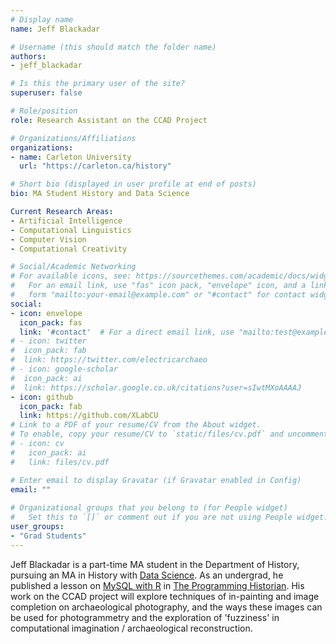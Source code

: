 ```yaml
---
# Display name
name: Jeff Blackadar

# Username (this should match the folder name)
authors:
- jeff_blackadar

# Is this the primary user of the site?
superuser: false

# Role/position
role: Research Assistant on the CCAD Project

# Organizations/Affiliations
organizations:
- name: Carleton University
  url: "https://carleton.ca/history"

# Short bio (displayed in user profile at end of posts)
bio: MA Student History and Data Science

Current Research Areas:
- Artificial Intelligence
- Computational Linguistics
- Computer Vision
- Computational Creativity

# Social/Academic Networking
# For available icons, see: https://sourcethemes.com/academic/docs/widgets/#icons
#   For an email link, use "fas" icon pack, "envelope" icon, and a link in the
#   form "mailto:your-email@example.com" or "#contact" for contact widget.
social:
- icon: envelope
  icon_pack: fas
  link: '#contact'  # For a direct email link, use "mailto:test@example.org".
# - icon: twitter
#  icon_pack: fab
#  link: https://twitter.com/electricarchaeo
# - icon: google-scholar
#  icon_pack: ai
#  link: https://scholar.google.co.uk/citations?user=sIwtMXoAAAAJ
- icon: github
  icon_pack: fab
  link: https://github.com/XLabCU
# Link to a PDF of your resume/CV from the About widget.
# To enable, copy your resume/CV to `static/files/cv.pdf` and uncomment the lines below.  
# - icon: cv
#   icon_pack: ai
#   link: files/cv.pdf

# Enter email to display Gravatar (if Gravatar enabled in Config)
email: ""
  
# Organizational groups that you belong to (for People widget)
#   Set this to `[]` or comment out if you are not using People widget.  
user_groups:
- "Grad Students"
---
```


Jeff Blackadar is a part-time MA student in the Department of History, pursuing an MA in History with [Data Science](https://carleton.ca/cuids/). As an undergrad, he published a lesson on [MySQL with R](https://programminghistorian.org/en/lessons/getting-started-with-mysql-using-r) in [The Programming Historian](https://programminghistorian.org). His work on the CCAD project will explore techniques of in-painting and image completion on archaeological photography, and the ways these images can be used for photogrammetry and the exploration of 'fuzziness' in computational imagination / archaeological reconstruction.

